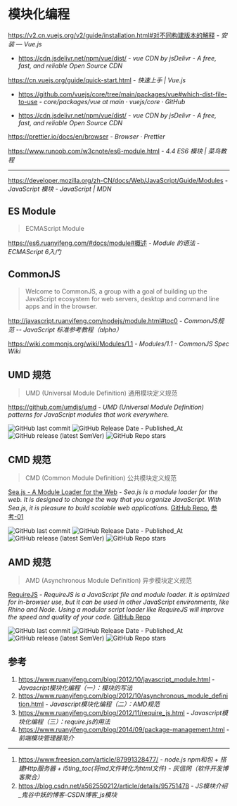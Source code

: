 # 模块化编程

<https://v2.cn.vuejs.org/v2/guide/installation.html#对不同构建版本的解释> - _安装 — Vue.js_

- https://cdn.jsdelivr.net/npm/vue/dist/ - *vue CDN by jsDelivr - A free, fast, and reliable Open Source CDN*

https://cn.vuejs.org/guide/quick-start.html - *快速上手 | Vue.js*

- https://github.com/vuejs/core/tree/main/packages/vue#which-dist-file-to-use - *core/packages/vue at main · vuejs/core · GitHub*

- https://cdn.jsdelivr.net/npm/vue/dist/ - *vue CDN by jsDelivr - A free, fast, and reliable Open Source CDN*

https://prettier.io/docs/en/browser - *Browser · Prettier*

https://www.runoob.com/w3cnote/es6-module.html - *4.4 ES6 模块 | 菜鸟教程*

---

https://developer.mozilla.org/zh-CN/docs/Web/JavaScript/Guide/Modules - *JavaScript 模块 - JavaScript | MDN*


## ES Module

> ECMAScript Module

<https://es6.ruanyifeng.com/#docs/module#概述> - *Module 的语法 - ECMAScript 6入门*


## CommonJS

> Welcome to CommonJS, a group with a goal of building up the JavaScript ecosystem for web servers, desktop and command line apps and in the browser.

http://javascript.ruanyifeng.com/nodejs/module.html#toc0 - _CommonJS规范 -- JavaScript 标准参考教程（alpha）_

https://wiki.commonjs.org/wiki/Modules/1.1 - _Modules/1.1 - CommonJS Spec Wiki_


## UMD 规范

> UMD (Universal Module Definition) 通用模块定义规范

https://github.com/umdjs/umd - _UMD (Universal Module Definition) patterns for JavaScript modules that work everywhere._

![GitHub last commit](https://img.shields.io/github/last-commit/umdjs/umd?color=blue&logo=github)
![GitHub Release Date - Published_At](https://img.shields.io/github/release-date/umdjs/umd?display_date=published_at&logo=github)
![GitHub release (latest SemVer)](https://img.shields.io/github/v/release/umdjs/umd?logo=github)
![GitHub Repo stars](https://img.shields.io/github/stars/umdjs/umd?style=social)


## CMD 规范

> CMD (Common Module Definition) 公共模块定义规范

[Sea.js - A Module Loader for the Web](https://seajs.github.io/seajs/docs/) - *Sea.js is a module loader for the web. It is designed to change the way that you organize JavaScript. With Sea.js, it is pleasure to build scalable web applications.* [GitHub Repo](https://github.com/seajs/seajs), [参考-01](https://www.zhangxinxu.com/sp/seajs/)

![GitHub last commit](https://img.shields.io/github/last-commit/seajs/seajs?color=blue&logo=github)
![GitHub Release Date - Published_At](https://img.shields.io/github/release-date/seajs/seajs?display_date=published_at&logo=github)
![GitHub release (latest SemVer)](https://img.shields.io/github/v/release/seajs/seajs?logo=github)
![GitHub Repo stars](https://img.shields.io/github/stars/seajs/seajs?style=social)


## AMD 规范

> AMD (Asynchronous Module Definition) 异步模块定义规范

[RequireJS](https://requirejs.org/) - *RequireJS is a JavaScript file and module loader. It is optimized for in-browser use, but it can be used in other JavaScript environments, like Rhino and Node. Using a modular script loader like RequireJS will improve the speed and quality of your code.*  [GitHub Repo](https://github.com/requirejs/requirejs)

![GitHub last commit](https://img.shields.io/github/last-commit/requirejs/requirejs?logo=github&color=blue)
![GitHub Release Date - Published_At](https://img.shields.io/github/release-date/requirejs/requirejs?display_date=published_at&logo=github)
![GitHub release (latest SemVer)](https://img.shields.io/github/v/release/requirejs/requirejs?logo=github)
![GitHub Repo stars](https://img.shields.io/github/stars/requirejs/requirejs?style=social)


## 参考

1. https://www.ruanyifeng.com/blog/2012/10/javascript_module.html - *Javascript模块化编程（一）：模块的写法*
2. https://www.ruanyifeng.com/blog/2012/10/asynchronous_module_definition.html - *Javascript模块化编程（二）：AMD规范*
3. https://www.ruanyifeng.com/blog/2012/11/require_js.html - *Javascript模块化编程（三）：require.js的用法*
4. https://www.ruanyifeng.com/blog/2014/09/package-management.html - *前端模块管理器简介*

---

1. https://www.freesion.com/article/87991328477/ - *node.js npm和包 + 搭建Http服务器 + i5ting_toc(将md文件转化为html文件) - 灰信网（软件开发博客聚合）*
2. https://blog.csdn.net/a562550212/article/details/95751478 - _JS模块介绍_鬼谷中妖的博客-CSDN博客_js模块_

